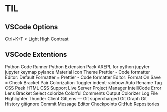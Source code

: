 # TIL

## VSCode Options

Ctrl+K+T > Light High Contrast

## VSCode Extentions

Python
Code Runner
Python Extension Pack
AREPL for python
jupyter
jupyter keymap
pylance
Material Icon Theme
Prettier - Code formatter
Editor: Default Formatter = Prettier - Code formatter
Editor: Format On Save = Check
Bracket Pair Colorization Toggler
indent-rainbow
Auto Rename Tag
CSS Peek
HTML CSS Support
Live Server
Project Manager
IntelliCode
Error Lens
Bracket Select
colorize
Colorful Comments
Output Colorizer
Log File Highlighter
Thunder Client
GitLens — Git supercharged
Git Graph
Git History
gitignore
Commit Message Editor
Checkpoints
GitHub Repositories
